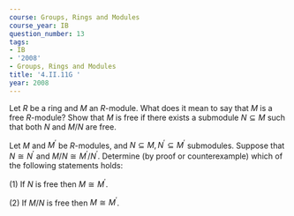 ```yaml
---
course: Groups, Rings and Modules
course_year: IB
question_number: 13
tags:
- IB
- '2008'
- Groups, Rings and Modules
title: '4.II.11G '
year: 2008
---
```



Let $R$ be a ring and $M$ an $R$-module. What does it mean to say that $M$ is a free $R$-module? Show that $M$ is free if there exists a submodule $N \subseteq M$ such that both $N$ and $M / N$ are free.

Let $M$ and $M^{\prime}$ be $R$-modules, and $N \subseteq M, N^{\prime} \subseteq M^{\prime}$ submodules. Suppose that $N \cong N^{\prime}$ and $M / N \cong M^{\prime} / N^{\prime}$. Determine (by proof or counterexample) which of the following statements holds:

(1) If $N$ is free then $M \cong M^{\prime}$.

(2) If $M / N$ is free then $M \cong M^{\prime}$.